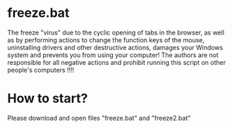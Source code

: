 # freeze.bat

The freeze "virus" due to the cyclic opening of tabs in the browser, as well as by performing actions to change the function keys of the mouse, uninstalling drivers and other destructive actions, damages your Windows system and prevents you from using your computer!
The authors are not responsible for all negative actions and prohibit running this script on other people's computers !!!!

# How to start?

Please download and open files "freeze.bat" and "freeze2.bat"
